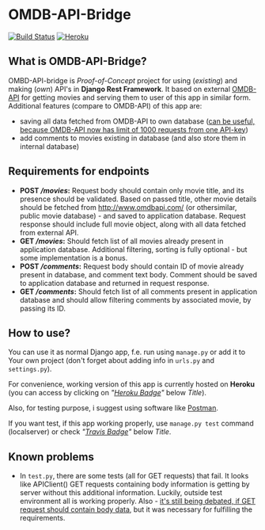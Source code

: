 # OMDB-API-Bridge
[![Build Status](https://Travis-ci.com/lobsterick/OMDB_API_bridge.svg?branch=master)](https://travis-ci.com/lobsterick/OMDB_API_bridge) 
[![Heroku](http://heroku-badge.herokuapp.com/?app=omdb-api-bridge-lobsterick&style=flat&svg=1&root=api)](https://omdb-api-bridge-lobsterick.herokuapp.com/api/)


## What is OMDB-API-Bridge?
OMBD-API-bridge is *Proof-of-Concept* project for using (*existing*) and making (*own*) API's in **Django Rest Framework**. It based on external [OMDB-API](http://www.omdbapi.com/) for getting movies and serving them to user of this app in similar form.
Additional features (compare to OMDB-API) of this app are:
* saving all data fetched from OMDB-API to own database ([<u>can be useful, because OMDB-API now has limit of 1000 requests from one API-key</u>](https://www.patreon.com/bePatron?u=5038490))
* add comments to movies existing in database (and also store them in internal database)


## Requirements for endpoints
* **POST */movies*:**
Request body should contain only movie title, and its presence should be validated. Based on passed title, other movie details should be fetched from http://www.omdbapi.com/ (or othersimilar, public movie database) - and saved to application database. Request response should include full movie object, along with all data fetched from external API.
* **GET */movies*:**
Should fetch list of all movies already present in application database.
Additional filtering, sorting is fully optional - but some implementation is a bonus.
* **POST */comments*:**
Request body should contain ID of movie already present in database, and comment text body.
Comment should be saved to application database and returned in request response.
* **GET */comments*:** Should fetch list of all comments present in application database and should allow filtering comments by associated movie, by passing its ID. 

## How to use?
You can use it as normal Django app, f.e. run using `manage.py` or add it to Your own project (don't forget about adding info in `urls.py` and `settings.py`).

For convenience, working version of this app is currently hosted on **Heroku** (you can access by clicking on *"<u>Heroku Badge</u>"* below *Title*).

Also, for testing purpose, i suggest using software like [Postman](https://www.getpostman.com/).

If you want test, if this app working properly, use `manage.py test` command (localserver) or check *"<u>Travis Badge</u>"* below *Title*.

## Known problems
* In `test.py`, there are some tests (all for GET requests) that fail. It looks like APIClient() GET requests containing body information is getting by server without this additional information. Luckily, outside test environment all is working properly. Also - [it's still being debated, if GET request should contain body data](https://github.com/postmanlabs/postman-app-support/issues/131), but it was necessary for fulfilling the requirements.
